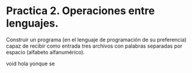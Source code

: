 # Practica 2. Operaciones entre lenguajes.

Construir un programa (en el lenguaje de programación de su preferencia)
capaz de recibir como entrada tres archivos con palabras separadas por
espacio (alfabeto alfanumérico).


void hola
yonque se
